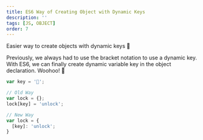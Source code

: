 ```yaml
---
title: ES6 Way of Creating Object with Dynamic Keys
description: ''
tags: [JS, OBJECT]
order: 7
---
```


Easier way to create objects with dynamic keys 💪

Previously, we always had to use the bracket notation to use a dynamic key. With ES6, we can finally create dynamic variable key in the object declaration. Woohoo! 🤩

```javascript
var key = '🔑';

// Old Way
var lock = {};
lock[key] = 'unlock';

// New Way
var lock = {
  [key]: 'unlock';
}
```
